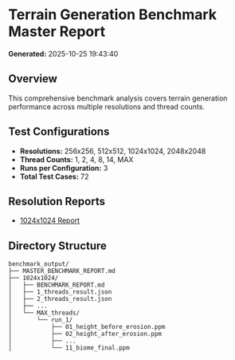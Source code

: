 # Terrain Generation Benchmark Master Report

**Generated:** 2025-10-25 19:43:40

## Overview

This comprehensive benchmark analysis covers terrain generation performance across multiple resolutions and thread counts.

## Test Configurations

- **Resolutions:** 256x256, 512x512, 1024x1024, 2048x2048
- **Thread Counts:** 1, 2, 4, 8, 14, MAX
- **Runs per Configuration:** 3
- **Total Test Cases:** 72

## Resolution Reports

- [1024x1024 Report](1024x1024/BENCHMARK_REPORT.md)

## Directory Structure

```
benchmark_output/
├── MASTER_BENCHMARK_REPORT.md
├── 1024x1024/
│   ├── BENCHMARK_REPORT.md
│   ├── 1_threads_result.json
│   ├── 2_threads_result.json
│   ├── ...
│   └── MAX_threads/
│       └── run_1/
│           ├── 01_height_before_erosion.ppm
│           ├── 02_height_after_erosion.ppm
│           ├── ...
│           └── 11_biome_final.ppm
```


